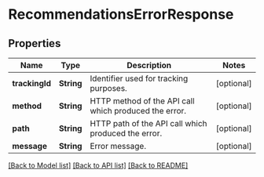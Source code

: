 # RecommendationsErrorResponse

## Properties
Name | Type | Description | Notes
------------ | ------------- | ------------- | -------------
**trackingId** | **String** | Identifier used for tracking purposes. | [optional] 
**method** | **String** | HTTP method of the API call which produced the error. | [optional] 
**path** | **String** | HTTP path of the API call which produced the error. | [optional] 
**message** | **String** | Error message. | [optional] 

[[Back to Model list]](../README.md#documentation-for-models) [[Back to API list]](../README.md#documentation-for-api-endpoints) [[Back to README]](../README.md)


